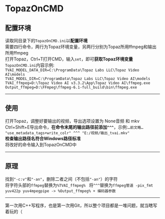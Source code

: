 # TopazOnCMD
## 配置环境
读取同目录下的`TopazOnCMD.ini`以**配置环境**  
需要四行命令，两行为Topaz环境变量，另两行分别为Topaz所用ffmpeg和输出所用ffmpeg  
打开Topaz，Ctrl+T打开CMD，输入`set`，即可**获取Topaz环境变量**  
`TopazOnCMD.ini`内容示例:  
`TVAI_MODEL_DATA_DIR=C:\ProgramData\Topaz Labs LLC\Topaz Video AI\models`  
`TVAI_MODEL_DIR=C:\ProgramData\Topaz Labs LLC\Topaz Video AI\models`  
`TVAI_ffmpeg=D:\Topaz Video AI v3.3.2\App\Topaz Video AI\ffmpeg.exe`  
`Output_ffmpeg=D:\FFmpeg\ffmpeg-6.1-full_build\bin\ffmpeg.exe`  
**  **  
## 使用
打开Topaz，调整好要输出的视频，导出选项设置为 None音频 和 mkv  
Ctrl+Shift+E导出命令，**在命令末尾的输出路径前添加`^^^`**，示例:`…前文略… "use_metadata_tags+write_colr" ^^^ "E:/视频/输出_tvai.mkv"`  
**检查输出路径名符合Windows路径标准**  
将改好的命令输入到TopazOnCMD中  
**  **  
## 原理
找到`"-c:v"`和`"-an"`，删除二者之间（不包括`"-an"`）的字符  
将字符头部的`ffmpeg`替换为`%TVAI_ffmpeg% ` 
将`^^^`替换为`ffmpeg管道 -pix_fmt yuv422p yuv4mpegpipe -> %Output_ffmpeg% + 编码器参数`  
**  **  
第一次用C++写程序，也是第一次用Git，所以整个项目都是一堆问题，就当瞎写着玩的（
